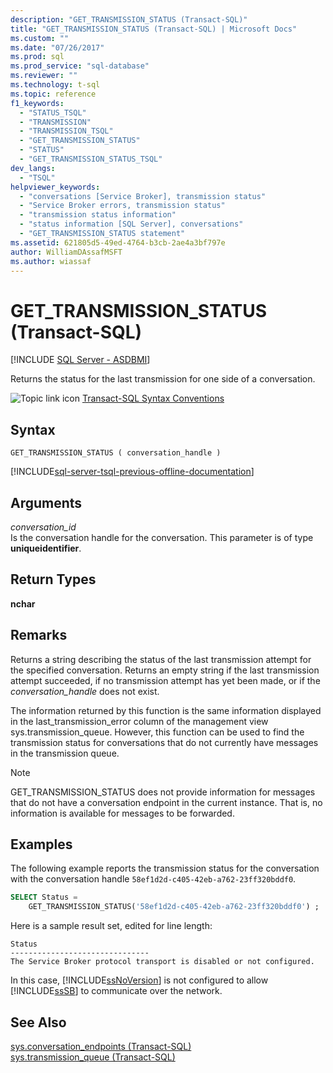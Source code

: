 ```yaml
---
description: "GET_TRANSMISSION_STATUS (Transact-SQL)"
title: "GET_TRANSMISSION_STATUS (Transact-SQL) | Microsoft Docs"
ms.custom: ""
ms.date: "07/26/2017"
ms.prod: sql
ms.prod_service: "sql-database"
ms.reviewer: ""
ms.technology: t-sql
ms.topic: reference
f1_keywords: 
  - "STATUS_TSQL"
  - "TRANSMISSION"
  - "TRANSMISSION_TSQL"
  - "GET_TRANSMISSION_STATUS"
  - "STATUS"
  - "GET_TRANSMISSION_STATUS_TSQL"
dev_langs: 
  - "TSQL"
helpviewer_keywords: 
  - "conversations [Service Broker], transmission status"
  - "Service Broker errors, transmission status"
  - "transmission status information"
  - "status information [SQL Server], conversations"
  - "GET_TRANSMISSION_STATUS statement"
ms.assetid: 621805d5-49ed-4764-b3cb-2ae4a3bf797e
author: WilliamDAssafMSFT
ms.author: wiassaf
---
```

# GET_TRANSMISSION_STATUS (Transact-SQL)
[!INCLUDE [SQL Server - ASDBMI](../../includes/applies-to-version/sql-asdbmi.md)]

  Returns the status for the last transmission for one side of a conversation.  
  
 ![Topic link icon](../../database-engine/configure-windows/media/topic-link.gif "Topic link icon") [Transact-SQL Syntax Conventions](../../t-sql/language-elements/transact-sql-syntax-conventions-transact-sql.md)  
  
## Syntax  
  
```syntaxsql
GET_TRANSMISSION_STATUS ( conversation_handle )  
```  
  
[!INCLUDE[sql-server-tsql-previous-offline-documentation](../../includes/sql-server-tsql-previous-offline-documentation.md)]

## Arguments
 *conversation_id*  
 Is the conversation handle for the conversation. This parameter is of type **uniqueidentifier**.  
  
## Return Types  
 **nchar**  
  
## Remarks  
 Returns a string describing the status of the last transmission attempt for the specified conversation. Returns an empty string if the last transmission attempt succeeded, if no transmission attempt has yet been made, or if the *conversation_handle* does not exist.  
  
 The information returned by this function is the same information displayed in the last_transmission_error column of the management view sys.transmission_queue. However, this function can be used to find the transmission status for conversations that do not currently have messages in the transmission queue.  
  
> [!NOTE]  
>  GET_TRANSMISSION_STATUS does not provide information for messages that do not have a conversation endpoint in the current instance. That is, no information is available for messages to be forwarded.  
  
## Examples  
 The following example reports the transmission status for the conversation with the conversation handle `58ef1d2d-c405-42eb-a762-23ff320bddf0`.  
  
```sql  
SELECT Status =  
    GET_TRANSMISSION_STATUS('58ef1d2d-c405-42eb-a762-23ff320bddf0') ;  
```  
  
 Here is a sample result set, edited for line length:  
  
 ```
 Status  
 ------------------------------- 
 The Service Broker protocol transport is disabled or not configured.
 ```  
  
 In this case, [!INCLUDE[ssNoVersion](../../includes/ssnoversion-md.md)] is not configured to allow [!INCLUDE[ssSB](../../includes/sssb-md.md)] to communicate over the network.  
  
## See Also  
 [sys.conversation_endpoints &#40;Transact-SQL&#41;](../../relational-databases/system-catalog-views/sys-conversation-endpoints-transact-sql.md)   
 [sys.transmission_queue &#40;Transact-SQL&#41;](../../relational-databases/system-catalog-views/sys-transmission-queue-transact-sql.md)  
  
  
